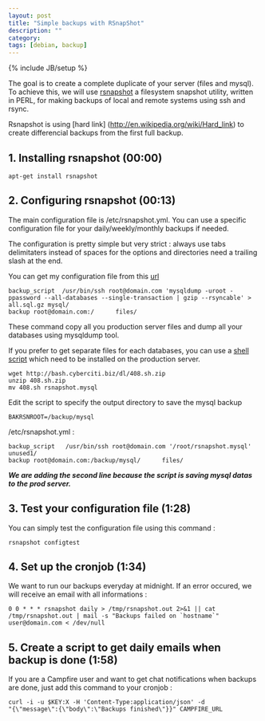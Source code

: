 ```yaml
---
layout: post
title: "Simple backups with RSnapShot"
description: ""
category: 
tags: [debian, backup]
---
```

{% include JB/setup %}

The goal is to create a complete duplicate of your server (files and mysql).
To achieve this, we will use [rsnapshot](https://github.com/DrHyde/rsnapshot)
 a filesystem snapshot utility, written in PERL, for making backups of local 
and remote systems using ssh and rsync.

Rsnapshot is using [hard link] (http://en.wikipedia.org/wiki/Hard_link) to create
differencial backups from the first full backup.


## 1. Installing rsnapshot (00:00)
```
apt-get install rsnapshot
```

## 2. Configuring rsnapshot (00:13)
The main configuration file is /etc/rsnapshot.yml.
You can use a specific configuration file for your daily/weekly/monthly backups 
if needed.

The configuration is pretty simple but very strict : always use tabs delimitaters 
instead of spaces for the options and directories need a trailing slash at the end.

You can get my configuration file from this [url](https://gist.github.com/4259910)

```
backup_script  /usr/bin/ssh root@domain.com 'mysqldump -uroot -ppassword --all-databases --single-transaction | gzip --rsyncable' > all.sql.gz mysql/  
backup root@domain.com:/      files/  
```
These command copy all you production server files and dump all your databases
using mysqldump tool.

If you prefer to get separate files for each databases, you can use a [shell
script](http://bash.cyberciti.biz/dl/408.sh.zip) which need to be installed 
on the production server.
```
wget http://bash.cyberciti.biz/dl/408.sh.zip
unzip 408.sh.zip
mv 408.sh rsnapshot.mysql
```
Edit the script to specify the output directory to save the mysql backup
```
BAKRSNROOT=/backup/mysql
```

/etc/rsnapshot.yml :
```
backup_script   /usr/bin/ssh root@domain.com '/root/rsnapshot.mysql'    unused1/  
backup root@domain.com:/backup/mysql/      files/  
```
***We are adding the second line because the script is saving mysql datas to the
prod server.***

## 3. Test your configuration file (1:28)
You can simply test the configuration file using this command :
```
rsnapshot configtest
```

## 4. Set up the cronjob (1:34)
We want to run our backups everyday at midnight. 
If an error occured, we will receive an email with all informations :
```
0 0 * * * rsnapshot daily > /tmp/rsnapshot.out 2>&1 || cat /tmp/rsnapshot.out | mail -s "Backups failed on `hostname`" user@domain.com < /dev/null
```

## 5. Create a script to get daily emails when backup is done (1:58)
If you are a Campfire user and want to get chat notifications when backups
are done, just add this command to your cronjob :
```
curl -i -u $KEY:X -H 'Content-Type:application/json' -d
"{\"message\":{\"body\":\"Backups finished\"}}" CAMPFIRE_URL
```
